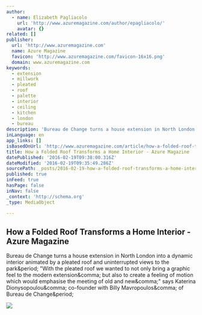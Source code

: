 ```yaml
---
author:
  - name: Elizabeth Pagliacolo
    url: 'http://www.azuremagazine.com/author/epagliacolo/'
    avatar: {}
related: []
publisher:
  url: 'http://www.azuremagazine.com'
  name: Azure Magazine
  favicon: 'http://www.azuremagazine.com/favicon-16x16.png'
  domain: www.azuremagazine.com
keywords:
  - extension
  - millwork
  - pleated
  - roof
  - palette
  - interior
  - ceiling
  - kitchen
  - london
  - bureau
description: 'Bureau de Change turns a house extension in North London into a dynamic interior animated by a pleated roof and uninterrupted views to the park. "With the pleated roof we wanted to not only bring a graphic feel to the modern extension, but also to create a feeling of motion which would emphasise the meeting of old and new," says Katerina Dionysopoulou, co-founder with Billy Mavropoulos, of Bureau de Change.'
inLanguage: en
app_links: []
isBasedOnUrl: 'http://www.azuremagazine.com/article/how-a-folded-roof-transforms-a-home-interior/'
title: How a Folded Roof Transforms a Home Interior - Azure Magazine
datePublished: '2016-02-19T09:38:00.316Z'
dateModified: '2016-02-19T09:35:49.286Z'
sourcePath: _posts/2016-02-19-how-a-folded-roof-transforms-a-home-interior-azure-magazin.md
published: true
inFeed: true
hasPage: false
inNav: false
_context: 'http://schema.org'
_type: MediaObject

---
```

<article style=""><h1>How a Folded Roof Transforms a Home Interior - Azure Magazine</h1><p>Bureau de Change turns a house extension in North London into a dynamic interior animated by a pleated roof and uninterrupted views to the park&amp;period; "With the pleated roof we wanted to not only bring a graphic feel to the modern extension&amp;comma; but also to create a feeling of motion which would emphasise the meeting of old and new&amp;comma;" says Katerina Dionysopoulou&amp;comma; co-founder with Billy Mavropoulos&amp;comma; of Bureau de Change&amp;period;</p><img src="http://www.azuremagazine.com/wp-content/uploads/2015/08/Azure-Fold-House-Edit.jpg" /></article>